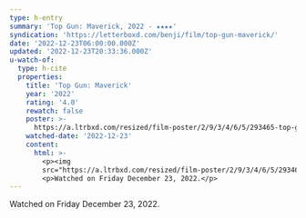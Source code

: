 ```yaml
---
type: h-entry
summary: 'Top Gun: Maverick, 2022 - ★★★★'
syndication: 'https://letterboxd.com/benji/film/top-gun-maverick/'
date: '2022-12-23T06:00:00.000Z'
updated: '2022-12-23T20:33:36.000Z'
u-watch-of:
  type: h-cite
  properties:
    title: 'Top Gun: Maverick'
    year: '2022'
    rating: '4.0'
    rewatch: false
    poster: >-
      https://a.ltrbxd.com/resized/film-poster/2/9/3/4/6/5/293465-top-gun-maverick-0-600-0-900-crop.jpg?v=9f8af0f61b
    watched-date: '2022-12-23'
    content:
      html: >-
        <p><img
        src="https://a.ltrbxd.com/resized/film-poster/2/9/3/4/6/5/293465-top-gun-maverick-0-600-0-900-crop.jpg?v=9f8af0f61b"/></p>
        <p>Watched on Friday December 23, 2022.</p>
---
```

Watched on Friday December 23, 2022.
